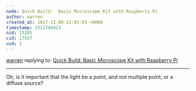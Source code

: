 ```yaml
---
node: Quick Build:  Basic Microscope Kit with Raspberry Pi
author: warren
created_at: 2017-12-08 21:02:03 +0000
timestamp: 1512766923
nid: 15285
cid: 17927
uid: 1
---
```




[warren](../profile/warren) replying to: [Quick Build:  Basic Microscope Kit with Raspberry Pi](../notes/partsandcrafts/12-02-2017/quick-build-raspberry-pi-microscope)

----
Oh, is it important that the light be a point, and not multiple point, or a diffuse source?